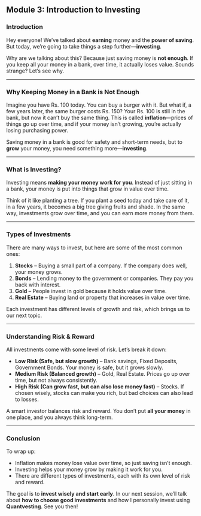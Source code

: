 ## Module 3: Introduction to Investing

### Introduction

Hey everyone! We’ve talked about **earning** money and the **power of saving**. But today, we’re going to take things a step further—**investing**. 

Why are we talking about this? Because just saving money is **not enough**. If you keep all your money in a bank, over time, it actually loses value. Sounds strange? Let’s see why.

---

### Why Keeping Money in a Bank is Not Enough

Imagine you have Rs. 100 today. You can buy a burger with it. But what if, a few years later, the same burger costs Rs. 150? Your Rs. 100 is still in the bank, but now it can’t buy the same thing. This is called **inflation**—prices of things go up over time, and if your money isn’t growing, you’re actually losing purchasing power.

Saving money in a bank is good for safety and short-term needs, but to **grow** your money, you need something more—**investing**.

---

### What is Investing?

Investing means **making your money work for you**. Instead of just sitting in a bank, your money is put into things that grow in value over time.

Think of it like planting a tree. If you plant a seed today and take care of it, in a few years, it becomes a big tree giving fruits and shade. In the same way, investments grow over time, and you can earn more money from them.

---

### Types of Investments

There are many ways to invest, but here are some of the most common ones:

1. **Stocks** – Buying a small part of a company. If the company does well, your money grows.
2. **Bonds** – Lending money to the government or companies. They pay you back with interest.
3. **Gold** – People invest in gold because it holds value over time.
4. **Real Estate** – Buying land or property that increases in value over time.

Each investment has different levels of growth and risk, which brings us to our next topic.

---

### Understanding Risk & Reward

All investments come with some level of risk. Let’s break it down:

- **Low Risk (Safe, but slow growth)** – Bank savings, Fixed Deposits, Government Bonds. Your money is safe, but it grows slowly.
- **Medium Risk (Balanced growth)** – Gold, Real Estate. Prices go up over time, but not always consistently.
- **High Risk (Can grow fast, but can also lose money fast)** – Stocks. If chosen wisely, stocks can make you rich, but bad choices can also lead to losses.

A smart investor balances risk and reward. You don’t put **all your money** in one place, and you always think long-term.

---

### Conclusion

To wrap up:
- Inflation makes money lose value over time, so just saving isn’t enough.
- Investing helps your money grow by making it work for you.
- There are different types of investments, each with its own level of risk and reward.

The goal is to **invest wisely and start early**. In our next session, we’ll talk about **how to choose good investments** and how I personally invest using **Quantvesting**. See you then!
